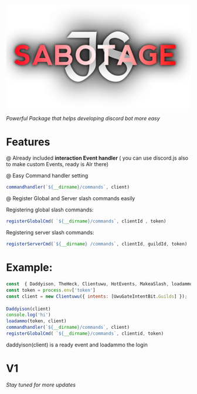 ![Sabotage.Js](https://raw.githubusercontent.com/Sabotagejs/.github/main/20230819_204644.png)


*Powerful Package that helps developing discord bot more easy*

# Features
@ Already included **interaction Event handler** ( you can use discord.js also to make custom Events, ready is Alr there) 

@ Easy Command handler setting 
```js
commandhandler(`${__dirname}/commands`, client) 
```

@ Register Global and Server slash commands easily
   
Registering global slash commands:
```js
registerGlobalCmd( `${__dirname}/commands`, clientId , token)
```
Registering server slash commands:
```js
registerServerCmd(`${__dirname} /commands`, clientId, guildId, token) 
```
# Example:

```js
const  { Daddyison, TheHeck, Clientuwu, HotEvents, MakeaSlash, loadammo, UwuGateIntentBit, commandhandler, registerGlobalCmd } = require('sabotagejs')
const token = process.env['token']
const client = new Clientuwu({ intents: [UwuGateIntentBit.Guilds] });

Daddyison(client)
console.log('hi')
loadammo(token, client)
commandhandler(`${__dirname}/commands`, client)
registerGlobalCmd( `${__dirname}/commands`, clientid, token)
```
daddyison(client) is a ready event and loadammo the login

# V1 
*Stay tuned for more updates*

